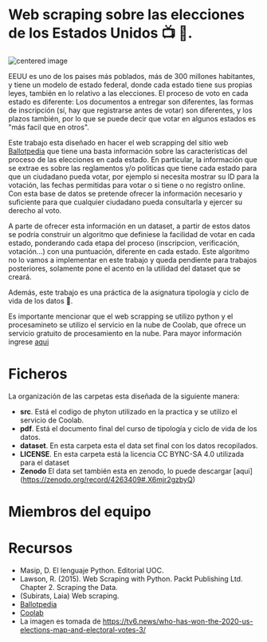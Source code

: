 # Web scraping sobre las elecciones de los Estados Unidos :tv: :newspaper:.



<img src="https://tv6.news/wp-content/uploads/2020/11/Who-has-won-the-2020-US-elections-MAP-and-ELECTORAL.jpg" alt="centered image" id="logo" data-height-percentage="100" data-actual-width="140" data-actual-height="55" class="center">

EEUU es uno de los paises más poblados, más de 300 millones habitantes, y tiene un modelo de estado federal, donde cada estado tiene sus propias leyes, también en lo relativo a las elecciones. El proceso de voto en cada estado es diferente: Los documentos a entregar son diferentes, las formas de inscripción (sí, hay que registrarse antes de votar) son diferentes, y los plazos también, por lo que se puede decir que votar en algunos estados es "más facil que en otros".

Este trabajo esta diseñado en hacer el web scrapping del sitio web [Ballotpedia](https://ballotpedia.org/Voter_registration) que tiene una basta información sobre las características del proceso de las elecciones en cada estado. En particular, la información que se extrae es sobre las reglamentos y/o politicas que tiene cada estado para que un ciudadano pueda votar, por ejemplo si necesita mostrar su ID para la votación, las fechas permitidas para votar o si tiene o no registro online. Con esta base de datos se pretende ofrecer la información necesario y suficiente para que cualquier ciudadano pueda consultarla y ejercer su derecho al voto. 

A parte de ofrecer esta información en un dataset, a partir de estos datos se podría construir un algoritmo que definiese la facilidad de votar en cada estado, ponderando cada etapa del proceso (inscripcion, verificación, votación...) con una puntuación, diferente en cada estado. Este algoritmo no lo vamos a implementar en este trabajo y queda pendiente para trabajos posteriores, solamente pone el acento en la utilidad del dataset que se creará. 

Además, este trabajo es una práctica de la asignatura tipología y ciclo de vida de los datos :pencil:.

Es importante mencionar que el web scrapping se utilizo python y el procesamineto se utilizo el servicio en la nube de Coolab, que ofrece un servicio gratuito de procesamiento en la nube. Para mayor información ingrese [aqui](https://colab.research.google.com/github/tensorflow/examples/blob/master/courses/udacity_intro_to_tensorflow_for_deep_learning/l01c01_introduction_to_colab_and_python.ipynb)


# Ficheros

La organización de las carpetas esta diseñada de la siguiente manera:

* **src**. Está el codigo de phyton utilizado en la practica y se utilizo el servicio de Coolab.
* **pdf**. Está el documento final del curso de tipología y ciclo de vida de los datos.
* **dataset**. En esta carpeta esta el data set final con los datos recopilados.
* **LICENSE**. En esta carpeta está la licencia CC BYNC-SA 4.0 utilizada para el dataset
* **Zenodo** El data set también esta en zenodo,  lo puede descargar [aqui] (https://zenodo.org/record/4263409#.X6mjr2gzbyQ)

# Miembros del equipo

# Recursos
* Masip, D. El lenguaje Python. Editorial UOC.
* Lawson, R. (2015). Web Scraping with Python. Packt Publishing Ltd. Chapter 2. Scraping the Data.
* (Subirats, Laia) Web scraping. 
* [Ballotpedia](https://ballotpedia.org/Ballotpedia:About)
* [Coolab](https://ballotpedia.org/Ballotpedia:About)
* La imagen es tomada de https://tv6.news/who-has-won-the-2020-us-elections-map-and-electoral-votes-3/ 






